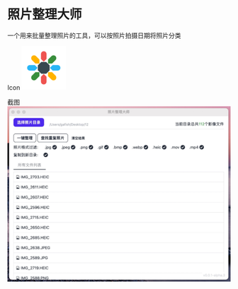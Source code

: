 # 照片整理大师

一个用来批量整理照片的工具，可以按照片拍摄日期将照片分类

Icon
<img src="./assets/icon.png" width="100">

截图
<img src="./assets/screenshot.jpg">

